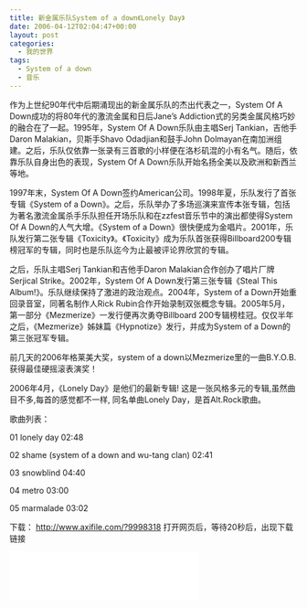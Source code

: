 ```yaml
---
title: 新金属乐队System of a down《Lonely Day》
date: 2006-04-12T02:04:47+00:00
layout: post
categories:
  - 我的世界
tags:
  - System of a down
  - 音乐
---
```


作为上世纪90年代中后期涌现出的新金属乐队的杰出代表之一，System Of A Down成功的将80年代的激流金属和日后Jane&#8217;s Addiction式的另类金属风格巧妙的融合在了一起。1995年，System Of A Down乐队由主唱Serj Tankian，吉他手Daron Malakian，贝斯手Shavo Odadjian和鼓手John Dolmayan在南加洲组建。之后，乐队仅依靠一张录有三首歌的小样便在洛杉矶混的小有名气。随后，依靠乐队自身出色的表现，System Of A Down乐队开始名扬全美以及欧洲和新西兰等地。

1997年末，System Of A Down签约American公司。1998年夏，乐队发行了首张专辑《System of a Down》。之后，乐队举办了多场巡演来宣传本张专辑，包括为著名激流金属杀手乐队担任开场乐队和在zzfest音乐节中的演出都使得System Of A Down的人气大增。《System of a Down》很快便成为金唱片。2001年，乐队发行第二张专辑《Toxicity》。《Toxicity》成为乐队首张获得Billboard200专辑榜冠军的专辑，同时也是乐队迄今为止最被评论界欣赏的专辑。

之后，乐队主唱Serj Tankian和吉他手Daron Malakian合作创办了唱片厂牌Serjical Strike。2002年，System Of A Down发行第三张专辑《Steal This Album!》。乐队继续保持了激进的政治观点。2004年，System of a Down开始重回录音室，同著名制作人Rick Rubin合作开始录制双张概念专辑。2005年5月，第一部分《Mezmerize》一发行便再次勇夺Billboard 200专辑榜桂冠。仅仅半年之后，《Mezmerize》姊妹篇《Hypnotize》发行，并成为System of a Down的第三张冠军专辑。

前几天的2006年格莱美大奖，system of a down以Mezmerize里的一曲B.Y.O.B.获得最佳硬摇滚表演奖！

2006年4月，《Lonely Day》是他们的最新专辑! 这是一张风格多元的专辑,虽然曲目不多,每首的感觉都不一样, 同名单曲Lonely Day，是首Alt.Rock歌曲。

歌曲列表：

01 lonely day 02:48

02 shame (system of a down and wu-tang clan) 02:41

03 snowblind 04:40

04 metro 03:00

05 marmalade 03:02

下载： <http://www.axifile.com/?9998318> 打开网页后，等待20秒后，出现下载链接

<iframe frameborder="no" border="0" marginwidth="0" marginheight="0" width=330 height=86 src="//music.163.com/outchain/player?type=2&id=21719375&auto=1&height=66"></iframe>